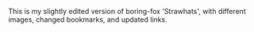 This is my slightly edited version of boring-fox 'Strawhats', with different images, changed bookmarks, and updated links.
